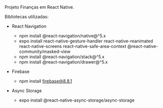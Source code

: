 Projeto Finanças em React Native.

Bibliotecas utilizadas:

* React Navigation
    - npm install @react-navigation/native@^5.x
    - expo install react-native-gesture-handler react-native-reanimated react-native-screens react-native-safe-area-context @react-native-community/masked-view
    - npm install @react-navigation/stack@^5.x
    - npm install @react-navigation/drawer@^5.x

* Firebase
    - npm install firebase@8.8.1

* Async Storage
    - expo install @react-native-async-storage/async-storage
